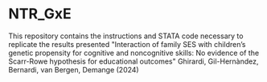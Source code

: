# NTR_GxE
This repository contains the instructions and STATA code necessary to replicate the results presented "Interaction of family SES with children’s genetic propensity for cognitive and noncognitive skills:  No evidence of the Scarr-Rowe hypothesis for educational outcomes" Ghirardi, Gil-Hernàndez, Bernardi, van Bergen, Demange (2024)
